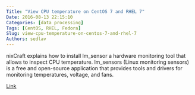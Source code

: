 ```yaml
---
Title: "View CPU temperature on CentOS 7 and RHEL 7"
Date: 2016-08-13 22:15:10
Categories: [data processing]
Tags: [CentOS, RHEL, Fedora]
Slug: view-cpu-temperature-on-centos-7-and-rhel-7
Authors: sedlav
---
```


nixCraft explains how to install lm_sensor a hardware monitoring tool that allows to inspect CPU temperature.
lm_sensors (Linux monitoring sensors) is a free and open-source application that provides tools and drivers for monitoring temperatures, voltage, and fans.

[Link](http://www.cyberciti.biz/faq/howto-view-cpu-temperature-on-rhel7-centos-linux-7/)
